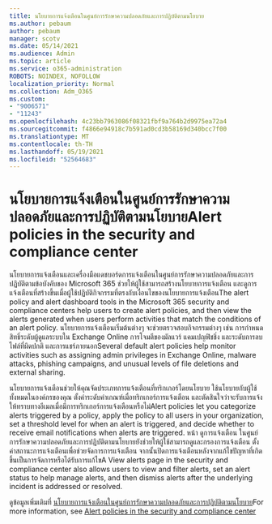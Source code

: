 ```yaml
---
title: นโยบายการแจ้งเตือนในศูนย์การรักษาความปลอดภัยและการปฏิบัติตามนโยบาย
ms.author: pebaum
author: pebaum
manager: scotv
ms.date: 05/14/2021
ms.audience: Admin
ms.topic: article
ms.service: o365-administration
ROBOTS: NOINDEX, NOFOLLOW
localization_priority: Normal
ms.collection: Adm_O365
ms.custom:
- "9006571"
- "11243"
ms.openlocfilehash: 4c23bb7963086f08321fbf9a764b2d9975ea72a4
ms.sourcegitcommit: f4866e94918c7b591ad0cd3b58169d340bcc7f00
ms.translationtype: MT
ms.contentlocale: th-TH
ms.lasthandoff: 05/19/2021
ms.locfileid: "52564683"
---
```

# <a name="alert-policies-in-the-security-and-compliance-center"></a><span data-ttu-id="3dd38-102">นโยบายการแจ้งเตือนในศูนย์การรักษาความปลอดภัยและการปฏิบัติตามนโยบาย</span><span class="sxs-lookup"><span data-stu-id="3dd38-102">Alert policies in the security and compliance center</span></span>

<span data-ttu-id="3dd38-103">นโยบายการแจ้งเตือนและเครื่องมือแดชบอร์ดการแจ้งเตือนในศูนย์การรักษาความปลอดภัยและการปฏิบัติตามข้อบังคับของ Microsoft 365 ช่วยให้ผู้ใช้สามารถสร้างนโยบายการแจ้งเตือน และดูการแจ้งเตือนที่สร้างขึ้นเมื่อผู้ใช้ปฏิบัติกิจกรรมที่ตรงกับเงื่อนไขของนโยบายการแจ้งเตือน</span><span class="sxs-lookup"><span data-stu-id="3dd38-103">The alert policy and alert dashboard tools in the Microsoft 365 security and compliance centers help users to create alert policies, and then view the alerts generated when users perform activities that match the conditions of an alert policy.</span></span> <span data-ttu-id="3dd38-104">นโยบายการแจ้งเตือนเริ่มต้นต่างๆ จะช่วยตรวจสอบกิจกรรมต่างๆ เช่น การกําหนดสิทธิ์ระดับผู้ดูแลระบบใน Exchange Online การโจมตีของมัลแวร์ แคมเปญฟิชชิ่ง และระดับการลบไฟล์ที่ผิดปกติ และการแชร์ภายนอก</span><span class="sxs-lookup"><span data-stu-id="3dd38-104">Several default alert policies help monitor activities such as assigning admin privileges in Exchange Online, malware attacks, phishing campaigns, and unusual levels of file deletions and external sharing.</span></span>

<span data-ttu-id="3dd38-105">นโยบายการแจ้งเตือนช่วยให้คุณจัดประเภทการแจ้งเตือนที่ทริกเกอร์โดยนโยบาย ใช้นโยบายกับผู้ใช้ทั้งหมดในองค์กรของคุณ ตั้งค่าระดับค่าเกณฑ์เมื่อทริกเกอร์การแจ้งเตือน และตัดสินใจว่าจะรับการแจ้งให้ทราบทางอีเมลเมื่อมีการทริกเกอร์การแจ้งเตือนหรือไม่</span><span class="sxs-lookup"><span data-stu-id="3dd38-105">Alert policies let you categorize alerts triggered by a policy, apply the policy to all users in your organization, set a threshold level for when an alert is triggered, and decide whether to receive email notifications when alerts are triggered.</span></span> <span data-ttu-id="3dd38-106">หน้า ดูการแจ้งเตือน ในศูนย์การรักษาความปลอดภัยและการปฏิบัติตามนโยบายยังช่วยให้ผู้ใช้สามารถดูและกรองการแจ้งเตือน ตั้งค่าสถานะการแจ้งเตือนเพื่อช่วยจัดการการแจ้งเตือน จากนั้นปิดการแจ้งเตือนหลังจากแก้ไขปัญหาที่เกิดขึ้นเป็นการจัดการหรือได้รับการแก้ไข</span><span class="sxs-lookup"><span data-stu-id="3dd38-106">A View alerts page in the security and compliance center also allows users to view and filter alerts, set an alert status to help manage alerts, and then dismiss alerts after the underlying incident is addressed or resolved.</span></span>

<span data-ttu-id="3dd38-107">ดูข้อมูลเพิ่มเติมที่ [นโยบายการแจ้งเตือนในศูนย์การรักษาความปลอดภัยและการปฏิบัติตามนโยบาย](/microsoft-365/compliance/alert-policies)</span><span class="sxs-lookup"><span data-stu-id="3dd38-107">For more information, see [Alert policies in the security and compliance center](/microsoft-365/compliance/alert-policies)</span></span>